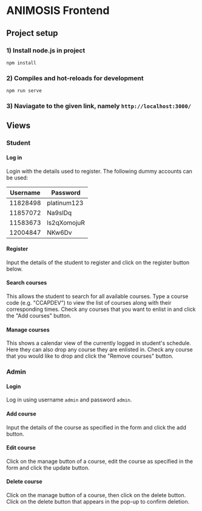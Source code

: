 # ANIMOSIS Frontend

## Project setup

### 1) Install node.js in project
```
npm install
```

### 2) Compiles and hot-reloads for development
```
npm run serve
```

### 3) Naviagate to the given link, namely ```http://localhost:3000/```

## Views

### Student

#### Log in

Login with the details used to register.
The following dummy accounts can be used:

Username | Password
--- | ---
11828498 | platinum123
11857072 | Na9slDq
11583673 | ls2qXomojuR
12004847 | NKw6Dv

#### Register

Input the details of the student to register and click on the register button below. 

#### Search courses

This allows the student to search for all available courses. Type a course code (e.g. "CCAPDEV") to view the list of courses along with their corresponding times. Check any courses that you want to enlist in and click the "Add courses" button.

#### Manage courses

This shows a calendar view of the currently logged in student's schedule. Here they can also drop any course they are enlisted in. Check any course that you would like to drop and click the "Remove courses" button.

### Admin

#### Login

Log in using username ```admin``` and password ```admin```.

#### Add course

Input the details of the course as specified in the form and click the add button.

#### Edit course

Click on the manage button of a course, edit the course as specified in the form and click the update button.

#### Delete course

Click on the manage button of a course, then click on the delete button. Click on the delete button that appears in the pop-up to confirm deletion.
